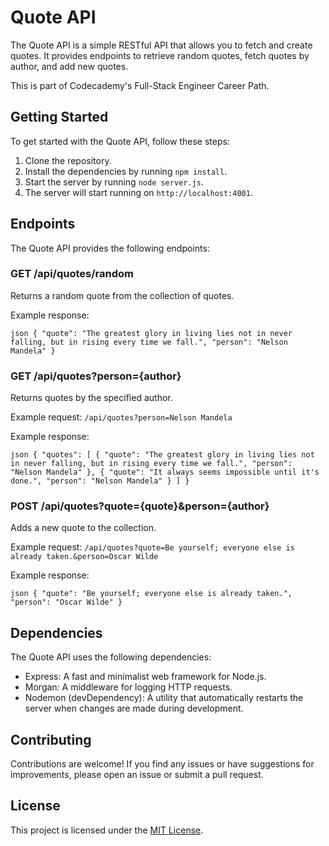 # Quote API

The Quote API is a simple RESTful API that allows you to fetch and create quotes. It provides endpoints to retrieve random quotes, fetch quotes by author, and add new quotes.

This is part of Codecademy's Full-Stack Engineer Career Path.

## Getting Started

To get started with the Quote API, follow these steps:

1. Clone the repository.
2. Install the dependencies by running `npm install`.
3. Start the server by running `node server.js`.
4. The server will start running on `http://localhost:4001`.

## Endpoints

The Quote API provides the following endpoints:

### GET /api/quotes/random

Returns a random quote from the collection of quotes.

Example response:

```json { "quote": "The greatest glory in living lies not in never falling, but in rising every time we fall.", "person": "Nelson Mandela" }```

### GET /api/quotes?person={author}

Returns quotes by the specified author.

Example request: `/api/quotes?person=Nelson Mandela`

Example response:

```json { "quotes": [ { "quote": "The greatest glory in living lies not in never falling, but in rising every time we fall.", "person": "Nelson Mandela" }, { "quote": "It always seems impossible until it's done.", "person": "Nelson Mandela" } ] }```

### POST /api/quotes?quote={quote}&person={author}

Adds a new quote to the collection.

Example request: `/api/quotes?quote=Be yourself; everyone else is already taken.&person=Oscar Wilde`

Example response:

```json { "quote": "Be yourself; everyone else is already taken.", "person": "Oscar Wilde" }```

## Dependencies

The Quote API uses the following dependencies:

- Express: A fast and minimalist web framework for Node.js.
- Morgan: A middleware for logging HTTP requests.
- Nodemon (devDependency): A utility that automatically restarts the server when changes are made during development.

## Contributing

Contributions are welcome! If you find any issues or have suggestions for improvements, please open an issue or submit a pull request.

## License

This project is licensed under the [MIT License](LICENSE).